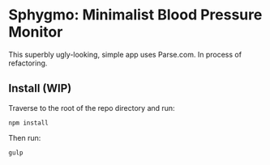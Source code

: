 # Sphygmo: Minimalist Blood Pressure Monitor

This superbly ugly-looking, simple app uses Parse.com. In process of refactoring.

## Install (WIP)
Traverse to the root of the repo directory and run:

    npm install

Then run:

    gulp
